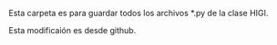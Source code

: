 Esta carpeta es para guardar todos los archivos *.py de la clase HIGI.

Esta modificaión es desde github.
